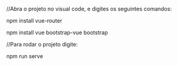 //Abra o projeto no visual code, e digites os seguintes comandos:

npm install vue-router

npm install vue bootstrap-vue bootstrap

//Para rodar o projeto digite:

npm run serve
